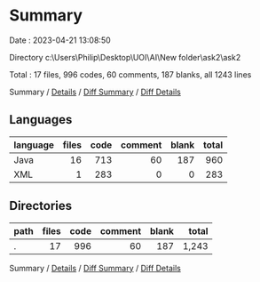 # Summary

Date : 2023-04-21 13:08:50

Directory c:\\Users\\Philip\\Desktop\\UOI\\AI\\New folder\\ask2\\ask2

Total : 17 files,  996 codes, 60 comments, 187 blanks, all 1243 lines

Summary / [Details](details.md) / [Diff Summary](diff.md) / [Diff Details](diff-details.md)

## Languages
| language | files | code | comment | blank | total |
| :--- | ---: | ---: | ---: | ---: | ---: |
| Java | 16 | 713 | 60 | 187 | 960 |
| XML | 1 | 283 | 0 | 0 | 283 |

## Directories
| path | files | code | comment | blank | total |
| :--- | ---: | ---: | ---: | ---: | ---: |
| . | 17 | 996 | 60 | 187 | 1,243 |

Summary / [Details](details.md) / [Diff Summary](diff.md) / [Diff Details](diff-details.md)